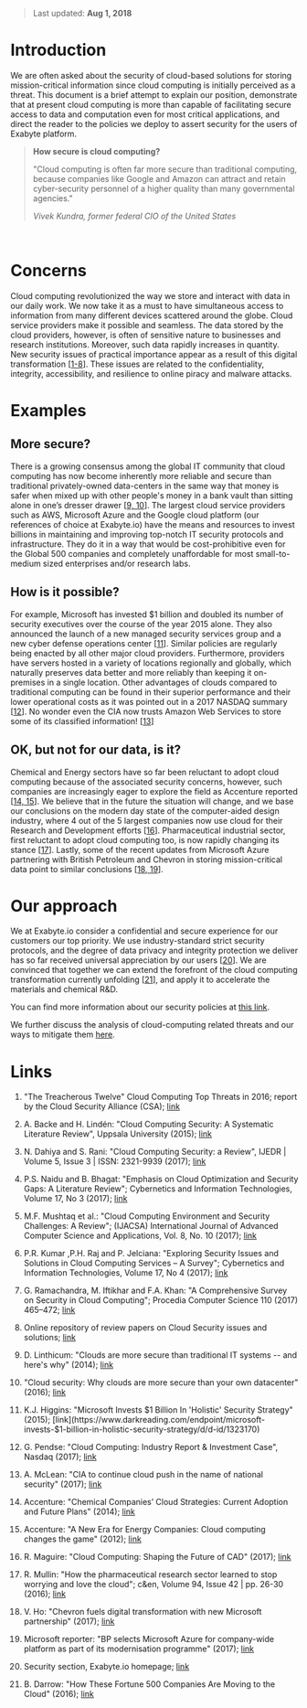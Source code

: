 <!-- by GM, TB -->

> Last updated: **Aug 1, 2018**

# Introduction

We are often asked about the security of cloud-based solutions for storing mission-critical information since cloud computing is initially perceived as a threat. This document is a brief attempt to explain our position, demonstrate that at present cloud computing is more than capable of facilitating secure access to data and computation even for most critical applications, and direct the reader to the policies we deploy to assert security for the users of Exabyte platform.

> **How secure is cloud computing?**
>
> "Cloud computing is often far more secure than traditional computing, because companies like Google and Amazon can attract and retain cyber-security personnel of a higher quality than many governmental agencies."
>
> *Vivek Kundra, former federal CIO of the United States*
<br>

# Concerns

Cloud computing revolutionized the way we store and interact with data in our daily work. We now take it as a must to have simultaneous access to information from many different devices scattered around the globe. Cloud service providers make it possible and seamless. The data stored by the cloud providers, however, is often of sensitive nature to businesses and research institutions. Moreover, such data rapidly increases in quantity. New security issues of practical importance appear as a result of this digital transformation [[1-8](#links)]. These issues are related to the confidentiality, integrity, accessibility, and resilience to online piracy and malware attacks.

# Examples

## More secure?

There is a  growing consensus among the global IT community that cloud computing has now become inherently more reliable and secure than traditional privately-owned data-centers in the same way that money is safer when mixed up with other people's money in a bank vault than sitting alone in one’s dresser drawer [[9, 10](#links)]. The largest cloud service providers such as AWS, Microsoft Azure and the Google cloud platform (our references of choice at Exabyte.io) have the means and resources to invest billions in maintaining and improving top-notch IT security protocols and infrastructure. They do it in a way that would be cost-prohibitive even for the Global 500 companies and completely unaffordable for most small-to-medium sized enterprises and/or research labs.

## How is it possible?

For example, Microsoft has invested $1 billion and doubled its number of security executives over the course of the year 2015 alone. They also announced the launch of a new managed security services group and a new cyber defense operations center [[11](#links)]. Similar policies are regularly being enacted by all other major cloud providers. Furthermore, providers have servers hosted in a variety of locations regionally and globally, which naturally preserves data better and more reliably than keeping it on-premises in a single location. Other advantages of clouds compared to traditional computing can be found in their superior performance and their lower operational costs as it was pointed out in a 2017 NASDAQ summary [[12](#links)]. No wonder even the CIA now trusts Amazon Web Services to store some of its classified information! [[13](#links)]

## OK, but not for our data, is it?

Chemical and Energy sectors have so far been reluctant to adopt cloud computing because of the associated security concerns, however, such companies are increasingly eager to explore the field as Accenture reported [[14, 15](#links)]. We believe that in the future the situation will change, and we base our conclusions on the modern day state of the computer-aided design industry, where 4 out of the 5 largest companies now use cloud for their Research and Development efforts [[16](#links)]. Pharmaceutical industrial sector, first reluctant to adopt cloud computing too, is now rapidly changing its stance [[17](#links)]. Lastly, some of the recent updates from Microsoft Azure partnering with British Petroleum and Chevron in storing mission-critical data point to similar conclusions [[18, 19](#links)].

# Our approach

We at Exabyte.io consider a confidential and secure experience for our customers our top priority. We use industry-standard strict security protocols, and the degree of data privacy and integrity protection we deliver has so far received universal appreciation by our users [[20](#links)]. We are convinced that together we can extend the forefront of the cloud computing transformation currently unfolding [[21](#links)], and apply it to accelerate the materials and chemical R&D.

You can find more information about our security policies at [this link](security-policies.md).

We further discuss the analysis of cloud-computing related threats and our ways to mitigate them [here](./threats-analysis.md).

# Links

1. "The Treacherous Twelve" Cloud Computing Top Threats in 2016; report by the Cloud Security Alliance (CSA); [link](https://downloads.cloudsecurityalliance.org/assets/research/top-threats/Treacherous-12_Cloud-Computing_Top-Threats.pdf)

2. A. Backe and H. Lindén: "Cloud Computing Security: A Systematic Literature Review", Uppsala University (2015); [link](https://www.diva-portal.org/smash/get/diva2:825307/FULLTEXT01.pdf)

3. N. Dahiya and S. Rani: "Cloud Computing Security: a Review", IJEDR | Volume 5, Issue 3 | ISSN: 2321-9939 (2017); [link](https://drive.google.com/open?id=163q_uWPVe1ZYEU6psjXXt2MW_WTazotl)

4. P.S. Naidu and B. Bhagat: "Emphasis on Cloud Optimization and Security Gaps: A Literature Review"; Cybernetics and Information Technologies, Volume 17, No 3 (2017); [link](https://drive.google.com/open?id=1jMMcn6jwob5R6MRrP7cCpjeh2MLovbN1)

5. M.F. Mushtaq et al.: "Cloud Computing Environment and Security Challenges: A Review"; (IJACSA) International Journal of Advanced Computer Science and Applications, Vol. 8, No. 10 (2017); [link](https://drive.google.com/open?id=1AbtjuaWA6eNcQ8Ylok8eVhgigzLl2_4N)

6. P.R. Kumar ,P.H. Raj and P. Jelciana: "Exploring Security Issues and Solutions in Cloud Computing Services – A Survey"; Cybernetics and Information Technologies, Volume 17, No 4 (2017); [link](https://drive.google.com/open?id=1VHOqqp_rw5w6diMet4PKuB8PkULN0Ds8)

7. G. Ramachandra, M. Iftikhar and F.A. Khan: "A Comprehensive Survey on Security in Cloud Computing"; Procedia Computer Science 110 (2017) 465–472; [link](https://drive.google.com/open?id=1fboYHk7KpU9ERjg_vc7IBXndv5CH02pZ)

8. Online repository of review papers on Cloud Security issues and solutions; [link](https://drive.google.com/open?id=1GN5k9QIN7Jy2TdowjiXhEcT6HCaCE4HR)

9. D. Linthicum: "Clouds are more secure than traditional IT systems -- and here's why" (2014); [link](https://searchcloudcomputing.techtarget.com/opinion/Clouds-are-more-secure-than-traditional-IT-systems-and-heres-why)

10. "Cloud security: Why clouds are more secure than your own datacenter" (2016); [link](http://ciosurvivalguide.com/blog/cloud-security-why-clouds-are-more-secure-than-your-own-datacenter)

11. K.J. Higgins: "Microsoft Invests $1 Billion In 'Holistic' Security Strategy" (2015); [link](https://www.darkreading.com/endpoint/microsoft-invests-$1-billion-in-holistic-security-strategy/d/d-id/1323170)

12. G. Pendse: "Cloud Computing: Industry Report & Investment Case", Nasdaq (2017); [link](https://business.nasdaq.com/marketinsite/2017/Cloud-Computing-Industry-Report-and-Investment-Case.html)

13. A. McLean: "CIA to continue cloud push in the name of national security" (2017); [link](https://www.zdnet.com/article/cia-to-continue-cloud-push-in-the-name-of-national-security/)

14. Accenture: "Chemical Companies’ Cloud Strategies: Current Adoption and Future Plans" (2014); [link](https://www.accenture.com/t20151013T135810__w__/us-en/_acnmedia/Accenture/Conversion-Assets/DotCom/Documents/Global/PDF/Dualpub_7/Accenture-Chemical-Companies-Cloud-Strategies-Current-Adoption-Future-Plans.pdf)

15. Accenture: "A New Era for Energy Companies: Cloud computing changes the game" (2012); [link](https://www.accenture.com/t00010101T000000__w__/fr-fr/_acnmedia/Accenture/Conversion-Assets/DotCom/Documents/Global/PDF/Technology_2/Accenture-New-Era-Energy-Companies-Cloud-Computing-Changes-Game.ashx)

16. R. Maguire: "Cloud Computing: Shaping the Future of CAD" (2017); [link](https://www.industryweek.com/cloud-computing/shaping-future-cad)

17. R. Mullin: "How the pharmaceutical research sector learned to stop worrying and love the cloud"; c&en, Volume 94, Issue 42 | pp. 26-30 (2016); [link](https://cen.acs.org/articles/94/i42/Cloud-computing.html)

18. V. Ho: "Chevron fuels digital transformation with new Microsoft partnership" (2017); [link](https://news.microsoft.com/transform/chevron-fuels-digital-transformation-with-new-microsoft-partnership/)

19. Microsoft reporter: "BP selects Microsoft Azure for company-wide platform as part of its modernisation programme" (2017); [link](https://news.microsoft.com/en-gb/2017/07/25/bp-selects-microsoft-azure-company-wide-platform-part-modernisation-programme-2/)

20. Security section, Exabyte.io homepage; [link](https://exabyte.io/#security) 

21. B. Darrow: "How These Fortune 500 Companies Are Moving to the Cloud" (2016); [link](http://fortune.com/2016/07/19/big-companies-many-clouds/)
